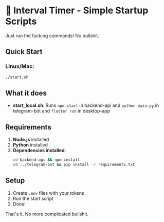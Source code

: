 # 🚀 Interval Timer - Simple Startup Scripts

Just run the fucking commands! No bullshit.

## Quick Start

### Linux/Mac:

```bash
./start.sh
```

## What it does

- **start_local.sh**: Runs `npm start` in backend-api and `python main.py` in telegram-bot and `flutter run` in desktop-app

## Requirements

1. **Node.js** installed
2. **Python** installed
3. **Dependencies installed**:
   ```bash
   cd backend-api && npm install
   cd ../telegram-bot && pip install -r requirements.txt
   ```

## Setup

1. Create `.env` files with your tokens
2. Run the start script
3. Done!

That's it. No more complicated bullshit.
